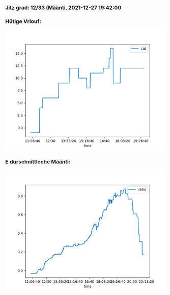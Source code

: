 ### Jitz grad: 12/33 (Määnti, 2021-12-27 19:42:00

### Hütige Vrlouf:
![Graph](Today.png)

### E durschnittleche Määnti:
![Graph](Määnti.png)